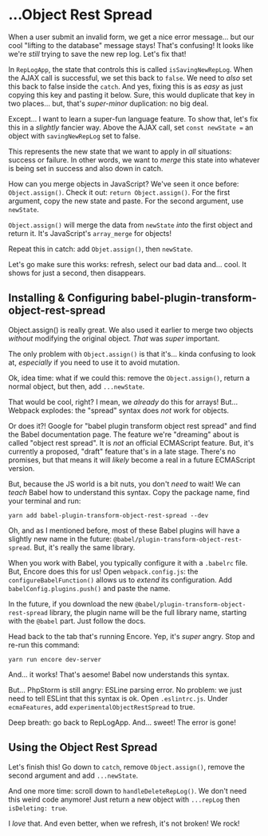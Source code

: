 # ...Object Rest Spread

When a user submit an invalid form, we get a nice error message... but our cool
"lifting to the database" message stays! That's confusing! It looks like we're
*still* trying to save the new rep log. Let's fix that!

In `RepLogApp`, the state that controls this is called `isSavingNewRepLog`. When
the AJAX call is successful, we set this back to `false`. We need to *also* set
this back to false inside the `catch`. And yes, fixing this is as *easy* as just
copying this key and pasting it below. Sure, this would duplicate that key in two
places... but, that's *super-minor* duplication: no big deal.

Except... I want to learn a super-fun language feature. To show that, let's fix
this in a *slightly* fancier way. Above the AJAX call, set `const newState =` an
object with `savingNewRepLog` set to false.

This represents the new state that we want to apply in *all* situations: success
or failure. In other words, we want to *merge* this state into whatever is being
set in success and also down in catch.

How can you merge objects in JavaScript? We've seen it once before: `Object.assign()`.
Check it out: `return Object.assign()`. For the first argument, copy the new state
and paste. For the second argument, use `newState`.

`Object.assign()` will merge the data from `newState` *into* the first object and
return it. It's JavaScript's `array_merge` for objects!

Repeat this in catch: add `Objet.assign()`, then `newState`.

Let's go make sure this works: refresh, select our bad data and... cool. It shows
for just a second, then disappears.

## Installing & Configuring babel-plugin-transform-object-rest-spread

Object.assign() is really great. We also used it earlier to merge two objects
*without* modifying the original object. *That* was *super* important.

The only problem with `Object.assign()` is that it's... kinda confusing to look
at, *especially* if you need to use it to avoid mutation.

Ok, idea time: what if we could this: remove the `Object.assign()`, return a normal
object, but then, add `...newState`.

That would be cool, right? I mean, we *already* do this for arrays! But... Webpack
explodes: the "spread" syntax does *not* work for objects.

Or does it?! Google for "babel plugin transform object rest spread" and find the
Babel documentation page. The feature we're "dreaming" about is called
"object rest spread". It is *not* an official ECMAScript feature. But, it's currently
a proposed, "draft" feature that's in a late stage. There's no promises, but that
means it will *likely* become a real in a future ECMAScript version.

But, because the JS world is a bit nuts, you don't *need* to wait! We can *teach*
Babel how to understand this syntax. Copy the package name, find your terminal
and run:

```terminal
yarn add babel-plugin-transform-object-rest-spread --dev
```

Oh, and as I mentioned before, most of these Babel plugins will have a slightly
new name in the future: `@babel/plugin-transform-object-rest-spread`. But, it's
really the same library.

When you work with Babel, you typically configure it with a `.babelrc` file. But,
Encore does this for us! Open `webpack.config.js`: the `configureBabelFunction()`
allows us to *extend* its configuration. Add `babelConfig.plugins.push()` and
paste the name.

In the future, if you download the new `@babel/plugin-transform-object-rest-spread`
library, the plugin name will be the full library name, starting with the `@babel`
part. Just follow the docs.

Head back to the tab that's running Encore. Yep, it's *super* angry. Stop and re-run
this command:

```terminal-silent
yarn run encore dev-server
```
And... it works! That's aesome! Babel now understands this syntax.

But... PhpStorm is still angry: ESLine parsing error. No problem: we just need to
tell ESLint that this syntax is ok. Open `.eslintrc.js`. Under `ecmaFeatures`, add
`experimentalObjectRestSpread` to true.

Deep breath: go back to RepLogApp. And... sweet! The error is gone!

## Using the Object Rest Spread

Let's finish this! Go down to `catch`, remove `Object.assign()`, remove the second
argument and add `...newState`.

And one more time: scroll down to `handleDeleteRepLog()`. We don't need this weird
code anymore! Just return a new object with `...repLog` then `isDeleting: true`.

I *love* that. And even better, when we refresh, it's not broken! We rock!
